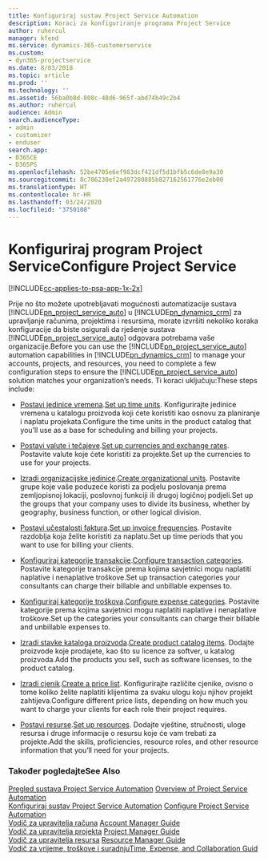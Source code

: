 ```yaml
---
title: Konfiguriraj sustav Project Service Automation
description: Koraci za konfiguriranje programa Project Service
author: ruhercul
manager: kfend
ms.service: dynamics-365-customerservice
ms.custom:
- dyn365-projectservice
ms.date: 8/03/2018
ms.topic: article
ms.prod: ''
ms.technology: ''
ms.assetid: 56ba0b8d-808c-48d6-965f-abd74b49c2b4
ms.author: ruhercul
audience: Admin
search.audienceType:
- admin
- customizer
- enduser
search.app:
- D365CE
- D365PS
ms.openlocfilehash: 52be4705e6ef983dcf421df5d1bfb5c6de8e9a30
ms.sourcegitcommit: 8c786230ef2a497280885b827162561776e2eb00
ms.translationtype: HT
ms.contentlocale: hr-HR
ms.lasthandoff: 03/24/2020
ms.locfileid: "3750108"
---
```

# <a name="configure-project-service"></a><span data-ttu-id="305ae-103">Konfiguriraj program Project Service</span><span class="sxs-lookup"><span data-stu-id="305ae-103">Configure Project Service</span></span>

[!INCLUDE[cc-applies-to-psa-app-1x-2x](../includes/cc-applies-to-psa-app-1x-2x.md)]

<span data-ttu-id="305ae-104">Prije no što možete upotrebljavati mogućnosti automatizacije sustava [!INCLUDE[pn_project_service_auto](../includes/pn-project-service-auto.md)] u [!INCLUDE[pn_dynamics_crm](../includes/pn-dynamics-crm.md)] za upravljanje računima, projektima i resursima, morate izvršiti nekoliko koraka konfiguracije da biste osigurali da rješenje sustava [!INCLUDE[pn_project_service_auto](../includes/pn-project-service-auto.md)] odgovara potrebama vaše organizacije.</span><span class="sxs-lookup"><span data-stu-id="305ae-104">Before you can use the [!INCLUDE[pn_project_service_auto](../includes/pn-project-service-auto.md)] automation capabilities in [!INCLUDE[pn_dynamics_crm](../includes/pn-dynamics-crm.md)] to manage your accounts, projects, and resources, you need to complete a few configuration steps to ensure the [!INCLUDE[pn_project_service_auto](../includes/pn-project-service-auto.md)] solution matches your organization’s needs.</span></span> <span data-ttu-id="305ae-105">Ti koraci uključuju:</span><span class="sxs-lookup"><span data-stu-id="305ae-105">These steps include:</span></span>  
  
-   <span data-ttu-id="305ae-106">[Postavi jedinice vremena](../project-service/set-up-time-units.md).</span><span class="sxs-lookup"><span data-stu-id="305ae-106">[Set up time units](../project-service/set-up-time-units.md).</span></span> <span data-ttu-id="305ae-107">Konfigurirajte jedinice vremena u katalogu proizvoda koji ćete koristiti kao osnovu za planiranje i naplatu projekata.</span><span class="sxs-lookup"><span data-stu-id="305ae-107">Configure the time units in the product catalog that you’ll use as a base for scheduling and billing your projects.</span></span>  
  
-   <span data-ttu-id="305ae-108">[Postavi valute i tečajeve](../project-service/set-up-currencies-exchange-rates.md).</span><span class="sxs-lookup"><span data-stu-id="305ae-108">[Set up currencies and exchange rates](../project-service/set-up-currencies-exchange-rates.md).</span></span> <span data-ttu-id="305ae-109">Postavite valute koje ćete koristiti za projekte.</span><span class="sxs-lookup"><span data-stu-id="305ae-109">Set up the currencies to use for your projects.</span></span>  
  
-   <span data-ttu-id="305ae-110">[Izradi organizacijske jedinice](../project-service/create-organizational-units.md).</span><span class="sxs-lookup"><span data-stu-id="305ae-110">[Create organizational units](../project-service/create-organizational-units.md).</span></span> <span data-ttu-id="305ae-111">Postavite grupe koje vaše poduzeće koristi za podjelu poslovanja prema zemljopisnoj lokaciji, poslovnoj funkciji ili drugoj logičnoj podjeli.</span><span class="sxs-lookup"><span data-stu-id="305ae-111">Set up the groups that your company uses to divide its business, whether by geography, business function, or other logical division.</span></span>  
  
-   <span data-ttu-id="305ae-112">[Postavi učestalosti faktura](../project-service/set-up-invoice-frequencies.md).</span><span class="sxs-lookup"><span data-stu-id="305ae-112">[Set up invoice frequencies](../project-service/set-up-invoice-frequencies.md).</span></span> <span data-ttu-id="305ae-113">Postavite razdoblja koja želite koristiti za naplatu.</span><span class="sxs-lookup"><span data-stu-id="305ae-113">Set up time periods that you want to use for billing your clients.</span></span>  
  
-   <span data-ttu-id="305ae-114">[Konfiguriraj kategorije transakcije](../project-service/configure-transaction-categories.md).</span><span class="sxs-lookup"><span data-stu-id="305ae-114">[Configure transaction categories](../project-service/configure-transaction-categories.md).</span></span> <span data-ttu-id="305ae-115">Postavite kategorije transakcije prema kojima savjetnici mogu naplatiti naplative i nenaplative troškove.</span><span class="sxs-lookup"><span data-stu-id="305ae-115">Set up transaction categories your consultants can charge their billable and unbillable expenses to.</span></span>  
  
-   <span data-ttu-id="305ae-116">[Konfiguriraj kategorije troškova](../project-service/configure-expense-categories.md).</span><span class="sxs-lookup"><span data-stu-id="305ae-116">[Configure expense categories](../project-service/configure-expense-categories.md).</span></span> <span data-ttu-id="305ae-117">Postavite kategorije prema kojima savjetnici mogu naplatiti naplative i nenaplative troškove.</span><span class="sxs-lookup"><span data-stu-id="305ae-117">Set up the categories your consultants can charge their billable and unbillable expenses to.</span></span>  
  
-   <span data-ttu-id="305ae-118">[Izradi stavke kataloga proizvoda](../project-service/create-product-catalog-items.md).</span><span class="sxs-lookup"><span data-stu-id="305ae-118">[Create product catalog items](../project-service/create-product-catalog-items.md).</span></span> <span data-ttu-id="305ae-119">Dodajte proizvode koje prodajete, kao što su licence za softver, u katalog proizvoda.</span><span class="sxs-lookup"><span data-stu-id="305ae-119">Add the products you sell, such as software licenses, to the product catalog.</span></span>  
  
-   <span data-ttu-id="305ae-120">[Izradi cjenik](../project-service/create-price-list.md).</span><span class="sxs-lookup"><span data-stu-id="305ae-120">[Create a price list](../project-service/create-price-list.md).</span></span> <span data-ttu-id="305ae-121">Konfigurirajte različite cjenike, ovisno o tome koliko želite naplatiti klijentima za svaku ulogu koju njihov projekt zahtijeva.</span><span class="sxs-lookup"><span data-stu-id="305ae-121">Configure different price lists, depending on how much you want to charge your clients for each role their project requires.</span></span>  
  
-   <span data-ttu-id="305ae-122">[Postavi resurse](../project-service/set-up-resources.md).</span><span class="sxs-lookup"><span data-stu-id="305ae-122">[Set up resources](../project-service/set-up-resources.md).</span></span> <span data-ttu-id="305ae-123">Dodajte vještine, stručnosti, uloge resursa i druge informacije o resursu koje će vam trebati za projekte.</span><span class="sxs-lookup"><span data-stu-id="305ae-123">Add the skills, proficiencies, resource roles, and other resource information that you’ll need for your projects.</span></span>  
  
### <a name="see-also"></a><span data-ttu-id="305ae-124">Također pogledajte</span><span class="sxs-lookup"><span data-stu-id="305ae-124">See Also</span></span>  
 <span data-ttu-id="305ae-125">[Pregled sustava Project Service Automation](../project-service/overview.md) </span><span class="sxs-lookup"><span data-stu-id="305ae-125">[Overview of Project Service Automation](../project-service/overview.md) </span></span>  
 <span data-ttu-id="305ae-126">[Konfiguriraj sustav Project Service Automation](../project-service/configure.md) </span><span class="sxs-lookup"><span data-stu-id="305ae-126">[Configure Project Service Automation](../project-service/configure.md) </span></span>  
 <span data-ttu-id="305ae-127">[Vodič za upravitelja računa](../project-service/account-manager-guide.md) </span><span class="sxs-lookup"><span data-stu-id="305ae-127">[Account Manager Guide](../project-service/account-manager-guide.md) </span></span>  
 <span data-ttu-id="305ae-128">[Vodič za upravitelja projekta](../project-service/project-manager-guide.md) </span><span class="sxs-lookup"><span data-stu-id="305ae-128">[Project Manager Guide](../project-service/project-manager-guide.md) </span></span>  
 <span data-ttu-id="305ae-129">[Vodič za upravitelja resursa](../project-service/resource-manager-guide.md) </span><span class="sxs-lookup"><span data-stu-id="305ae-129">[Resource Manager Guide](../project-service/resource-manager-guide.md) </span></span>  
 [<span data-ttu-id="305ae-130">Vodič za vrijeme, troškove i suradnju</span><span class="sxs-lookup"><span data-stu-id="305ae-130">Time, Expense, and Collaboration Guid</span></span>](../project-service/time-expense-collaboration-guide.md)

